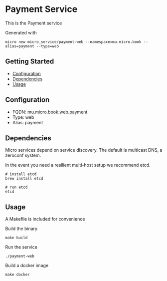 # Payment Service

This is the Payment service

Generated with

```
micro new micro_service/payment-web --namespace=mu.micro.book --alias=payment --type=web
```

## Getting Started

- [Configuration](#configuration)
- [Dependencies](#dependencies)
- [Usage](#usage)

## Configuration

- FQDN: mu.micro.book.web.payment
- Type: web
- Alias: payment

## Dependencies

Micro services depend on service discovery. The default is multicast DNS, a zeroconf system.

In the event you need a resilient multi-host setup we recommend etcd.

```
# install etcd
brew install etcd

# run etcd
etcd
```

## Usage

A Makefile is included for convenience

Build the binary

```
make build
```

Run the service
```
./payment-web
```

Build a docker image
```
make docker
```